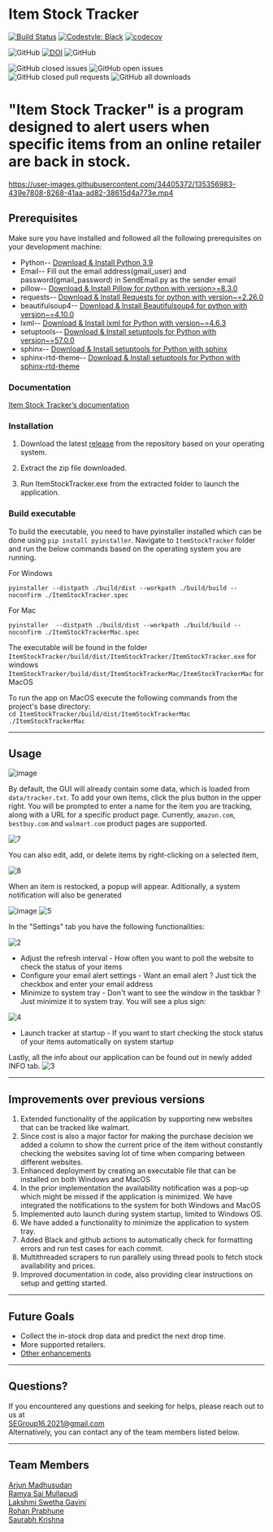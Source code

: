 # Item Stock Tracker
[![Build Status](https://github.com/ramyasaimullapudi/ItemStockTracker/workflows/Build%20Status/badge.svg)](https://github.com/ramyasaimullapudi/ItemStockTracker/actions)
[![Codestyle: Black](https://github.com/ramyasaimullapudi/ItemStockTracker/workflows/Black%20Format%20Checker/badge.svg)](https://github.com/ramyasaimullapudi/ItemStockTracker/actions)
[![codecov](https://codecov.io/gh/ramyasaimullapudi/ItemStockTracker/branch/main/graph/badge.svg?token=EHYPNZ5ACP)](https://codecov.io/gh/ramyasaimullapudi/ItemStockTracker)

![GitHub](https://img.shields.io/badge/language-python-blue.svg)
<a href="https://zenodo.org/badge/latestdoi/416888118"><img src="https://zenodo.org/badge/416888118.svg" alt="DOI"></a>
![GitHub](https://img.shields.io/github/license/ramyasaimullapudi/ItemStockTracker)


![GitHub closed issues](https://img.shields.io/github/issues-closed-raw/ramyasaimullapudi/ItemStockTracker)
![GitHub open issues](https://img.shields.io/github/issues/ramyasaimullapudi/ItemStockTracker)
![GitHub closed pull requests](https://img.shields.io/github/issues-pr-closed/ramyasaimullapudi/ItemStockTracker)
![GitHub all downloads](https://img.shields.io/github/downloads/ramyasaimullapudi/ItemStockTracker/total)


# "Item Stock Tracker" is a program designed to alert users when specific items from an online retailer are back in stock.



https://user-images.githubusercontent.com/34405372/135356983-439e7808-8268-41aa-ad82-38615d4a773e.mp4



## Prerequisites
Make sure you have installed and followed all the following prerequisites on your development machine:

* Python-- [Download & Install Python 3.9](https://www.python.org/downloads/release/python-390/)
* Email-- Fill out the email address(gmail_user) and password(gmail_password) in SendEmail.py as the sender email
* pillow-- [Download & Install Pillow for python with version>=8.3.0](https://pillow.readthedocs.io/en/stable/)
* requests-- [Download & Install Requests for python with version~=2.26.0](https://docs.python-requests.org/en/latest/)
* beautifulsoup4-- [Download & Install Beautifulsoup4 for python with version~=4.10.0](https://pypi.org/project/beautifulsoup4/)
* lxml-- [Download & Install lxml for Python with version~=4.6.3](https://lxml.de)
* setuptools-- [Download & Install setuptools for Python with version~=57.0.0](https://pypi.org/project/setuptools/)
* sphinx-- [Download & Install setuptools for Python with sphinx](https://www.sphinx-doc.org/en/master/usage/installation.html)
* sphinx-rtd-theme-- [Download & Install setuptools for Python with sphinx-rtd-theme](https://pypi.org/project/sphinx-rtd-theme/)

### Documentation
[Item Stock Tracker’s documentation](https://itemstocktracker1.readthedocs.io/en/latest/)

### Installation

1. Download the latest [release](https://github.com/ramyasaimullapudi/ItemStockTracker/releases/) from the repository based on your operating system.

2. Extract the zip file downloaded.

3. Run ItemStockTracker.exe from the extracted folder to launch the application.

### Build executable 

To build the executable, you need to have pyinstaller installed which can be done using `pip install pyinstaller`. 
Navigate to `ItemStockTracker` folder and run the below commands based on the operating system you are running.

For Windows 

`pyinstaller --distpath ./build/dist --workpath ./build/build --noconfirm ./ItemStockTracker.spec`

For Mac

`pyinstaller  --distpath ./build/dist --workpath ./build/build --noconfirm ./ItemStockTrackerMac.spec`

The executable will be found in the folder</br>
`ItemStockTracker/build/dist/ItemStockTracker/ItemStockTracker.exe` for windows</br>
`ItemStockTracker/build/dist/ItemStockTrackerMac/ItemStockTrackerMac` for MacOS

To run the app on MacOS execute the following commands from the project's base directory:  
`cd ItemStockTracker/build/dist/ItemStockTrackerMac`  
`./ItemStockTrackerMac`


---
## Usage


![image](https://user-images.githubusercontent.com/19464321/140402539-b528fbaa-b352-454d-96ae-a9af6b01f623.png)

By default, the GUI will already contain some data, which is loaded from `data/tracker.txt`. To add your own items, click the plus button in the upper right. You will be prompted to enter a name for the item you are tracking, along with a URL for a specific product page. Currently, `amazon.com`, `bestbuy.com` and `walmart.com` product pages are supported.
  
![7](https://user-images.githubusercontent.com/51504486/140412693-de447000-4c6e-47c8-88da-f31ffc6b1c6d.PNG)

You can also edit, add, or delete items by right-clicking on a selected item,
  
![8](https://user-images.githubusercontent.com/51504486/140413151-fa73f2fc-adde-4f8a-ae91-1e95f06a6dce.PNG)

When an item is restocked, a popup will appear. Aditionally, a system notification will also be generated 
  
  ![image](https://user-images.githubusercontent.com/30803969/134995936-a4088c47-229a-43cf-b01d-a9ae6e787b7b.png) ![5](https://user-images.githubusercontent.com/51504486/140413777-9632cd0b-9a50-48f6-874b-6cf8fb40c0a4.PNG)
  
In the "Settings" tab you have the following functionalities:

![2](https://user-images.githubusercontent.com/51504486/140414731-4015eae0-f7ff-4509-af19-57823fd76c07.PNG)


- Adjust the refresh interval - How often you want to poll the website to check the status of your items
- Configure your email alert settings - Want an email alert ? Just tick the checkbox and enter your email address
- Minimize to system tray - Don't want to see the window in the taskbar ? Just minimize it to system tray. You will see a plus sign:

 ![4](https://user-images.githubusercontent.com/51504486/140416010-67519366-eed6-41a1-8b87-6cb9f51639b4.PNG)
- Launch tracker at startup - If you want to start checking the stock status of your items automatically on system startup 


Lastly, all the info about our application can be found out in newly added INFO tab.
![3](https://user-images.githubusercontent.com/51504486/140417132-3c0963de-d507-465b-8721-f397e5645a71.PNG)


---
## Improvements over previous versions
1. Extended functionality of the application by supporting new websites that can be tracked like walmart.
2. Since cost is also a major factor for making the purchase decision we added a column to show the current price of the item without constantly checking the websites saving lot of time when comparing between different websites.
3. Enhanced deployment by creating an executable file that can be installed on both Windows and MacOS
4. In the prior implementation the availability notification was a pop-up which might be missed if the application is minimized. We have integrated the notifications to the system for both Windows and MacOS
5. Implemented auto launch during system startup, limited to Windows OS.
6. We have added a functionality to minimize the application to system tray.
7. Added Black and github actions to automatically check for formatting errors and run test cases for each commit.
8. Multithreaded scrapers to run parallely using thread pools to fetch stock availability and prices.
9. Improved documentation in code, also providing clear instructions on setup and getting started.


---
## Future Goals
- Collect the in-stock drop data and predict the next drop time.
- More supported retailers.
- [Other enhancements](https://github.com/ramyasaimullapudi/ItemStockTracker/issues)


---
## Questions?
If you encountered any questions and seeking for helps, please reach out to us at
<br/>[SEGroup16.2021@gmail.com](mailto:SEGroup16.2021@gmail.com)
<br/>Alternatively, you can contact any of the team members listed below.

---
## Team Members

[Arjun Madhusudan](mailto:amadhus2@ncsu.edu)</br>
[Ramya Sai Mullapudi](mailto:rmullap@ncsu.edu)</br>
[Lakshmi Swetha Gavini](mailto:lgavini@ncsu.edu)</br>
[Rohan Prabhune](mailto:rjprabhu@ncsu.edu)</br>
[Saurabh Krishna](mailto:kvankad@ncsu.edu)</br>

